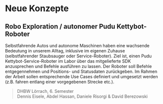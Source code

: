 # Neue Konzepte

## Robo Exploration / autonomer Pudu Kettybot-Roboter

Selbstfahrende Autos und autonome Maschinen haben eine wachsende Bedeutung in unserem Alltag, inklusive im eigenen Zuhause (selbstfahrender Staubsauger oder Service-Roboter). Ziel ist, einen Pudu Kettybot-Service-Roboter im Labor über das mitgelieferte SDK anzusprechen und Befehle ausführen zu lassen. Der Roboter soll Befehle entgegennehmen und Positions- und Statusdaten zurückgeben. Im Rahmen der Arbeit sollen entsprechende Use Cases definiert und umgesetzt werden (z.B. fahren entlang einer vorgegebenen Strecke etc.).


> DHBW Lörrach, 6. Semester  
> Dennis Eisele, Abdel Hassan, Daniele Risorgi & David Berezowski
